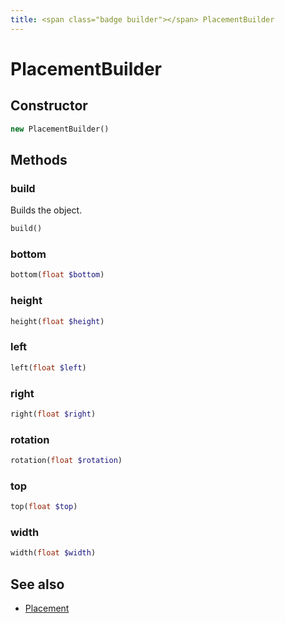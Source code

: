 ```yaml
---
title: <span class="badge builder"></span> PlacementBuilder
---
```

# <span class="badge builder"></span> PlacementBuilder

## Constructor

```php
new PlacementBuilder()
```
## Methods

### <span class="badge object-method"></span> build

Builds the object.

```php
build()
```

### <span class="badge object-method"></span> bottom

```php
bottom(float $bottom)
```

### <span class="badge object-method"></span> height

```php
height(float $height)
```

### <span class="badge object-method"></span> left

```php
left(float $left)
```

### <span class="badge object-method"></span> right

```php
right(float $right)
```

### <span class="badge object-method"></span> rotation

```php
rotation(float $rotation)
```

### <span class="badge object-method"></span> top

```php
top(float $top)
```

### <span class="badge object-method"></span> width

```php
width(float $width)
```

## See also

 * <span class="badge object-type-class"></span> [Placement](./object-Placement.md)
